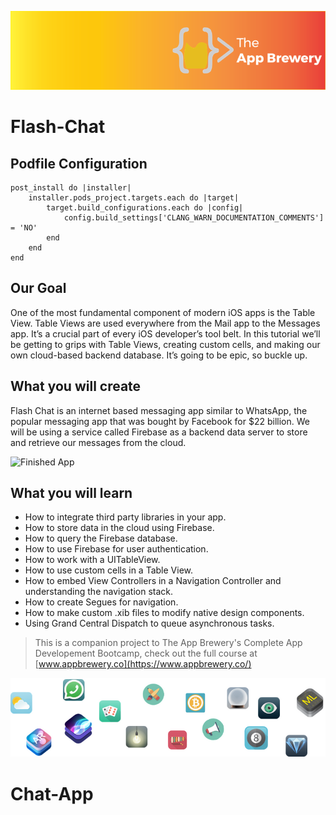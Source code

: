 ![App Brewery Banner](Documentation/AppBreweryBanner.png)

# Flash-Chat

## Podfile Configuration
```
post_install do |installer|
    installer.pods_project.targets.each do |target|
        target.build_configurations.each do |config|
            config.build_settings['CLANG_WARN_DOCUMENTATION_COMMENTS'] = 'NO'
        end
    end
end
```


## Our Goal

One of the most fundamental component of modern iOS apps is the Table View. Table Views are used everywhere from the Mail app to the Messages app. It’s a crucial part of every iOS developer’s tool belt. In this tutorial we’ll be getting to grips with Table Views, creating custom cells, and making our own cloud-based backend database. It’s going to be epic, so buckle up.

## What you will create

Flash Chat is an internet based messaging app similar to WhatsApp, the popular messaging app that was bought by Facebook for $22 billion. We will be using a service called Firebase as a backend data server to store and retrieve our messages from the cloud. 

![Finished App](https://github.com/londonappbrewery/Images/blob/master/Flash%20Chat.gif)


## What you will learn

* How to integrate third party libraries in your app.
* How to store data in the cloud using Firebase.
* How to query the Firebase database.
* How to use Firebase for user authentication.
* How to work with a UITableView.
* How to use custom cells in a Table View.
* How to embed View Controllers in a Navigation Controller and understanding the navigation stack.
* How to create Segues for navigation.
* How to make custom .xib files to modify native design components.
* Using Grand Central Dispatch to queue asynchronous tasks.


>This is a companion project to The App Brewery's Complete App Developement Bootcamp, check out the full course at [www.appbrewery.co](https://www.appbrewery.co/)

![End Banner](Documentation/readme-end-banner.png)
# Chat-App

